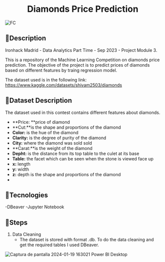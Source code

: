 <div align="center">

# ******Diamonds Price Prediction****** </div>
![FC](https://github.com/AlanaCastillo/Ironhack-Project-Module-2/assets/141866356/9dd9d8f5-b8ed-4f90-add9-0e19dfd5cb35)



## 💎**Description**
Ironhack Madrid - Data Analytics Part Time - Sep 2023 - Project Module 3. 

This is a repository of the Machine Learning Competition on diamonds price prediction.
The objective of the project is to predict prices of diamonds based on different features by traing regression model.

The dataset used is in the following link:
https://www.kaggle.com/datasets/shivam2503/diamonds





## 💎**Dataset Description**
The dataset used in this contest contains different features about diamonds.

-  **Price: **price of diamond
- **Cut:**is the shape and proportions of the diamond
- **Color:** is the hue of the diamond
- **Clarity:**  is the degree of purity of the diamond
- **City:** where the diamond was sold sold
- **Carat:**is the weight of the diamond
- **Depht:** is the distance from its top table to the culet at its base
- **Table:**  the facet which can be seen when the stone is viewed face up
- **x:** length 
- **y:** width 
- **z:** depth is the shape and proportions of the diamond
-



## 💎**Tecnologies**
-DBeaver
-Jupyter Notebook 

## 💎**Steps**
1. Data Cleaning 
	- The dataset is stored with format .db. To do the data cleaning and get the required tables I used DBeaver.



![Captura de pantalla 2024-01-19 163021](https://github.com/AlanaCastillo/Ironhack-Project-Module-2/assets/141866356/7a02eae5-5ec4-4469-a1b4-6655ca63a964)  Power BI Desktop




